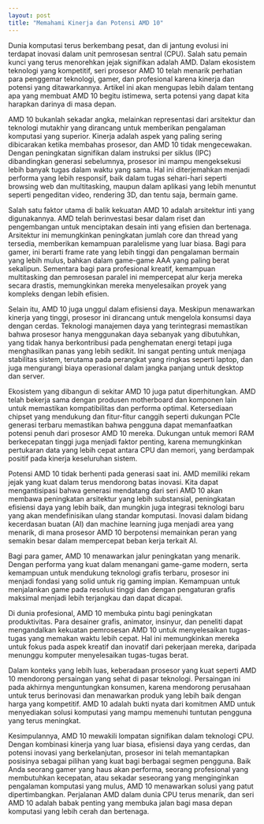 ```yaml
---
layout: post
title: "Memahami Kinerja dan Potensi AMD 10"
---
```


Dunia komputasi terus berkembang pesat, dan di jantung evolusi ini terdapat inovasi dalam unit pemrosesan sentral (CPU). Salah satu pemain kunci yang terus menorehkan jejak signifikan adalah AMD. Dalam ekosistem teknologi yang kompetitif, seri prosesor AMD 10 telah menarik perhatian para penggemar teknologi, gamer, dan profesional karena kinerja dan potensi yang ditawarkannya. Artikel ini akan mengupas lebih dalam tentang apa yang membuat AMD 10 begitu istimewa, serta potensi yang dapat kita harapkan darinya di masa depan.

AMD 10 bukanlah sekadar angka, melainkan representasi dari arsitektur dan teknologi mutakhir yang dirancang untuk memberikan pengalaman komputasi yang superior. Kinerja adalah aspek yang paling sering dibicarakan ketika membahas prosesor, dan AMD 10 tidak mengecewakan. Dengan peningkatan signifikan dalam instruksi per siklus (IPC) dibandingkan generasi sebelumnya, prosesor ini mampu mengeksekusi lebih banyak tugas dalam waktu yang sama. Hal ini diterjemahkan menjadi performa yang lebih responsif, baik dalam tugas sehari-hari seperti browsing web dan multitasking, maupun dalam aplikasi yang lebih menuntut seperti pengeditan video, rendering 3D, dan tentu saja, bermain game.

Salah satu faktor utama di balik kekuatan AMD 10 adalah arsitektur inti yang digunakannya. AMD telah berinvestasi besar dalam riset dan pengembangan untuk menciptakan desain inti yang efisien dan bertenaga. Arsitektur ini memungkinkan peningkatan jumlah core dan thread yang tersedia, memberikan kemampuan paralelisme yang luar biasa. Bagi para gamer, ini berarti frame rate yang lebih tinggi dan pengalaman bermain yang lebih mulus, bahkan dalam game-game AAA yang paling berat sekalipun. Sementara bagi para profesional kreatif, kemampuan multitasking dan pemrosesan paralel ini mempercepat alur kerja mereka secara drastis, memungkinkan mereka menyelesaikan proyek yang kompleks dengan lebih efisien.

Selain itu, AMD 10 juga unggul dalam efisiensi daya. Meskipun menawarkan kinerja yang tinggi, prosesor ini dirancang untuk mengelola konsumsi daya dengan cerdas. Teknologi manajemen daya yang terintegrasi memastikan bahwa prosesor hanya menggunakan daya sebanyak yang dibutuhkan, yang tidak hanya berkontribusi pada penghematan energi tetapi juga menghasilkan panas yang lebih sedikit. Ini sangat penting untuk menjaga stabilitas sistem, terutama pada perangkat yang ringkas seperti laptop, dan juga mengurangi biaya operasional dalam jangka panjang untuk desktop dan server.

Ekosistem yang dibangun di sekitar AMD 10 juga patut diperhitungkan. AMD telah bekerja sama dengan produsen motherboard dan komponen lain untuk memastikan kompatibilitas dan performa optimal. Ketersediaan chipset yang mendukung dan fitur-fitur canggih seperti dukungan PCIe generasi terbaru memastikan bahwa pengguna dapat memanfaatkan potensi penuh dari prosesor AMD 10 mereka. Dukungan untuk memori RAM berkecepatan tinggi juga menjadi faktor penting, karena memungkinkan pertukaran data yang lebih cepat antara CPU dan memori, yang berdampak positif pada kinerja keseluruhan sistem.

Potensi AMD 10 tidak berhenti pada generasi saat ini. AMD memiliki rekam jejak yang kuat dalam terus mendorong batas inovasi. Kita dapat mengantisipasi bahwa generasi mendatang dari seri AMD 10 akan membawa peningkatan arsitektur yang lebih substansial, peningkatan efisiensi daya yang lebih baik, dan mungkin juga integrasi teknologi baru yang akan mendefinisikan ulang standar komputasi. Inovasi dalam bidang kecerdasan buatan (AI) dan machine learning juga menjadi area yang menarik, di mana prosesor AMD 10 berpotensi memainkan peran yang semakin besar dalam mempercepat beban kerja terkait AI.

Bagi para gamer, AMD 10 menawarkan jalur peningkatan yang menarik. Dengan performa yang kuat dalam menangani game-game modern, serta kemampuan untuk mendukung teknologi grafis terbaru, prosesor ini menjadi fondasi yang solid untuk rig gaming impian. Kemampuan untuk menjalankan game pada resolusi tinggi dan dengan pengaturan grafis maksimal menjadi lebih terjangkau dan dapat dicapai.

Di dunia profesional, AMD 10 membuka pintu bagi peningkatan produktivitas. Para desainer grafis, animator, insinyur, dan peneliti dapat mengandalkan kekuatan pemrosesan AMD 10 untuk menyelesaikan tugas-tugas yang memakan waktu lebih cepat. Hal ini memungkinkan mereka untuk fokus pada aspek kreatif dan inovatif dari pekerjaan mereka, daripada menunggu komputer menyelesaikan tugas-tugas berat.

Dalam konteks yang lebih luas, keberadaan prosesor yang kuat seperti AMD 10 mendorong persaingan yang sehat di pasar teknologi. Persaingan ini pada akhirnya menguntungkan konsumen, karena mendorong perusahaan untuk terus berinovasi dan menawarkan produk yang lebih baik dengan harga yang kompetitif. AMD 10 adalah bukti nyata dari komitmen AMD untuk menyediakan solusi komputasi yang mampu memenuhi tuntutan pengguna yang terus meningkat.

Kesimpulannya, AMD 10 mewakili lompatan signifikan dalam teknologi CPU. Dengan kombinasi kinerja yang luar biasa, efisiensi daya yang cerdas, dan potensi inovasi yang berkelanjutan, prosesor ini telah memantapkan posisinya sebagai pilihan yang kuat bagi berbagai segmen pengguna. Baik Anda seorang gamer yang haus akan performa, seorang profesional yang membutuhkan kecepatan, atau sekadar seseorang yang menginginkan pengalaman komputasi yang mulus, AMD 10 menawarkan solusi yang patut dipertimbangkan. Perjalanan AMD dalam dunia CPU terus menarik, dan seri AMD 10 adalah babak penting yang membuka jalan bagi masa depan komputasi yang lebih cerah dan bertenaga.
